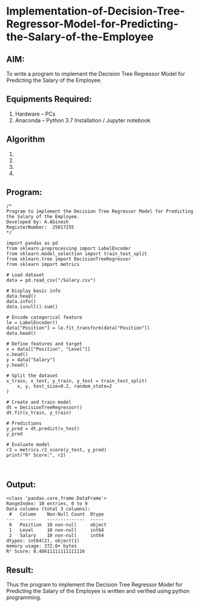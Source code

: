 # Implementation-of-Decision-Tree-Regressor-Model-for-Predicting-the-Salary-of-the-Employee

## AIM:
To write a program to implement the Decision Tree Regressor Model for Predicting the Salary of the Employee.

## Equipments Required:
1. Hardware – PCs
2. Anaconda – Python 3.7 Installation / Jupyter notebook

## Algorithm
1. 
2. 
3. 
4. 

## Program:
```
/*
Program to implement the Decision Tree Regressor Model for Predicting the Salary of the Employee.
Developed by: A.Abinesh
RegisterNumber:  25017255
*/

import pandas as pd
from sklearn.preprocessing import LabelEncoder
from sklearn.model_selection import train_test_split
from sklearn.tree import DecisionTreeRegressor
from sklearn import metrics

# Load dataset
data = pd.read_csv("/Salary.csv")

# Display basic info
data.head()
data.info()
data.isnull().sum()

# Encode categorical feature
le = LabelEncoder()
data["Position"] = le.fit_transform(data["Position"])
data.head()

# Define features and target
x = data[["Position", "Level"]]
x.head()
y = data["Salary"]
y.head()

# Split the dataset
x_train, x_test, y_train, y_test = train_test_split(
    x, y, test_size=0.2, random_state=2
)

# Create and train model
dt = DecisionTreeRegressor()
dt.fit(x_train, y_train)

# Predictions
y_pred = dt.predict(x_test)
y_pred

# Evaluate model
r2 = metrics.r2_score(y_test, y_pred)
print("R² Score:", r2)



```

## Output:
```
<class 'pandas.core.frame.DataFrame'>
RangeIndex: 10 entries, 0 to 9
Data columns (total 3 columns):
 #   Column    Non-Null Count  Dtype
---  ------    --------------  -----
 0   Position  10 non-null     object
 1   Level     10 non-null     int64
 2   Salary    10 non-null     int64
dtypes: int64(2), object(1)
memory usage: 372.0+ bytes
R² Score: 0.48611111111111116
```


## Result:
Thus the program to implement the Decision Tree Regressor Model for Predicting the Salary of the Employee is written and verified using python programming.
